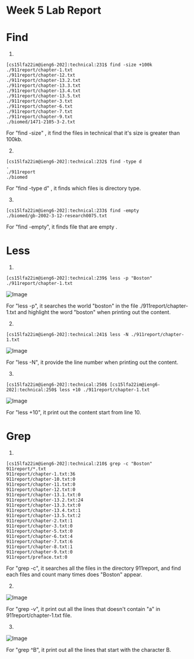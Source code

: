 # Week 5 Lab Report 

# Find

1. 
```
[cs15lfa22im@ieng6-202]:technical:231$ find -size +100k
./911report/chapter-1.txt
./911report/chapter-12.txt
./911report/chapter-13.2.txt
./911report/chapter-13.3.txt
./911report/chapter-13.4.txt
./911report/chapter-13.5.txt
./911report/chapter-3.txt
./911report/chapter-6.txt
./911report/chapter-7.txt
./911report/chapter-9.txt
./biomed/1471-2105-3-2.txt
```
For "find -size" , it find the files in technical that it's size is greater than 100kb. 

2. 
``` 
[cs15lfa22im@ieng6-202]:technical:232$ find -type d
.
./911report
./biomed
```
For "find -type d" , it finds which files is directory type. 

3. 
``` 
[cs15lfa22im@ieng6-202]:technical:233$ find -empty
./biomed/gb-2002-3-12-research0075.txt
```
For "find -empty", it finds file that are empty . 

# Less 

1. 
``` 
[cs15lfa22im@ieng6-202]:technical:239$ less -p "Boston" ./911report/chapter-1.txt
```
![Image](https://matttam2002.github.io/cse15l-lab-reports/Screenshot%20lab4_1.png)

For "less -p", it searches the world "boston" in the file ./911report/chapter-1.txt and highlight the word "boston" when printing out the content. 

2. 
``` 
[cs15lfa22im@ieng6-202]:technical:241$ less -N ./911report/chapter-1.txt
```
![Image](https://matttam2002.github.io/cse15l-lab-reports/Screenshot%20lab4_2.png)

For "less -N", it provide the line number when printing out the content.

3.

```
[cs15lfa22im@ieng6-202]:technical:250$ [cs15lfa22im@ieng6-202]:technical:250$ less +10 ./911report/chapter-1.txt
```
![Image](https://matttam2002.github.io/cse15l-lab-reports/Screenshot%20lab4_3%20.png)

For "less +10", it print out the content start from line 10. 

# Grep 

1. 
``` 
[cs15lfa22im@ieng6-202]:technical:210$ grep -c "Boston" 911report/*.txt
911report/chapter-1.txt:36
911report/chapter-10.txt:0
911report/chapter-11.txt:0
911report/chapter-12.txt:0
911report/chapter-13.1.txt:0
911report/chapter-13.2.txt:24
911report/chapter-13.3.txt:0
911report/chapter-13.4.txt:1
911report/chapter-13.5.txt:2
911report/chapter-2.txt:1
911report/chapter-3.txt:0
911report/chapter-5.txt:0
911report/chapter-6.txt:4
911report/chapter-7.txt:6
911report/chapter-8.txt:1
911report/chapter-9.txt:0
911report/preface.txt:0
```
For "grep -c", it searches all the files in the directory 911report, and find each files and count many times does "Boston" appear. 

2. 
![Image](https://matttam2002.github.io/cse15l-lab-reports/Screenshot%20lab4_4.png)



For "grep -v", it print out all the lines that doesn't contain "a" in 911report/chapter-1.txt file.

3. 

![Image](https://matttam2002.github.io/cse15l-lab-reports/screenshot%20lab4_5.png)


For "grep ^B", it print out all the lines that start with the character B.


